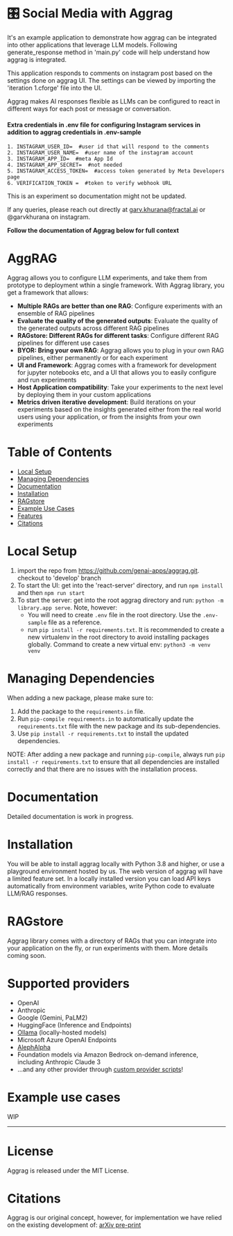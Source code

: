 
# 🎛️ Social Media with Aggrag 

It's an example application to demonstrate how aggrag can be integrated into other applications that leverage LLM models. Following generate_response method in 'main.py' code will help understand how aggrag is integrated. 

This application responds to comments on instagram post based on the settings done on aggrag UI. The settings can be viewed by importing the 'iteration 1.cforge' file into the UI.

Aggrag makes AI responses flexible as LLMs can be configured to react in different ways for each post or message or conversation. 


#### Extra credentials in .env file for configuring Instagram services in addition to aggrag credentials in .env-sample 
    1. INSTAGRAM_USER_ID=  #user id that will respond to the comments
    2. INSTAGRAM_USER_NAME=  #user name of the instagram account
    3. INSTAGRAM_APP_ID=  #meta App Id  
    4. INSTAGRAM_APP_SECRET=  #not needed 
    5. INSTAGRAM_ACCESS_TOKEN=  #access token generated by Meta Developers page
    6. VERIFICATION_TOKEN =  #token to verify webhook URL

This is an experiment so documentation might not be updated. 

If any queries, please reach out directly at garv.khurana@fractal.ai or @garvkhurana on instagram. 

**Follow the documentation of Aggrag below for full context**

# AggRAG
Aggrag allows you to configure LLM experiments, and take them from prototype to deployment wthin a single framework. With Aggrag library, you get a framework that allows:

- **Multiple RAGs are better than one RAG**: Configure experiments with an ensemble of RAG pipelines
- **Evaluate the quality of the generated outputs**: Evaluate the quality of the generated outputs across different RAG pipelines
- **RAGstore: Different RAGs for different tasks**: Configure different RAG pipelines for different use cases
- **BYOR: Bring your own RAG**: Aggrag allows you to plug in your own RAG pipelines, either permanently or for each experiment
- **UI and Framework**: Aggrag comes with a framework for development for jupyter notebooks etc, and a UI that allows you to easily configure and run experiments
- **Host Application compatibility**: Take your experiments to the next level by deploying them in your custom applications
- **Metrics driven iterative development**: Build iterations on your experiments based on the insights generated either from the real world users using your application, or from the insights from your own experiments

# Table of Contents

- [Local Setup](#local-setup)
- [Managing Dependencies](#managing-dependencies)
- [Documentation](#documentation)
- [Installation](#installation)
- [RAGstore](#ragstore)
- [Example Use Cases](#example-use-cases)
- [Features](#features) 
- [Citations](#citations)




# Local Setup

  1. import the repo from https://github.com/genai-apps/aggrag.git. checkout to 'develop' branch
  2. To start the UI: get into the 'react-server' directory, and run `npm install` and then `npm run start`
  3. To start the server: get into the root aggrag directory and run: `python -m library.app serve`. Note, however:
      - You will need to create `.env` file in the root directory. Use the `.env-sample` file as a reference.
      - run `pip install -r requirements.txt`. It is recommended to create a new virtualenv in the root directory to avoid installing packages globally. Command to create a new virtual env: `python3 -m venv venv`


# Managing Dependencies
 
When adding a new package, please make sure to:

 1. Add the package to the `requirements.in` file.
 2. Run `pip-compile requirements.in` to automatically update the `requirements.txt` file with the new package 
and its sub-dependencies.
 3. Use `pip install -r requirements.txt` to install the updated dependencies.

NOTE: After adding a new package and running `pip-compile`, always run `pip install -r requirements.txt` to ensure 
that all dependencies are installed correctly and that there are no issues with the installation process.


# Documentation
Detailed documentation is work in progress. 

# Installation

You will be able to install aggrag locally with Python 3.8 and higher, or use a playground environment hosted by us. The web version of aggrag will have a limited feature set. In a locally installed version you can load API keys automatically from environment variables, write Python code to evaluate LLM/RAG responses.

# RAGstore

Aggrag library comes with a directory of RAGs that you can integrate into your application on the fly, or run experiments with them. More details coming soon.

# Supported providers

- OpenAI
- Anthropic
- Google (Gemini, PaLM2)
- HuggingFace (Inference and Endpoints)
- [Ollama](https://github.com/jmorganca/ollama) (locally-hosted models)
- Microsoft Azure OpenAI Endpoints
- [AlephAlpha](https://app.aleph-alpha.com/)
- Foundation models via Amazon Bedrock on-demand inference, including Anthropic Claude 3
- ...and any other provider through [custom provider scripts]()!

# Example use cases

WIP

---

# License

Aggrag is released under the MIT License.

# Citations

Aggrag is our original concept, however, for implementation we have relied on the existing development of: [arXiv pre-print](https://arxiv.org/abs/2309.09128)
